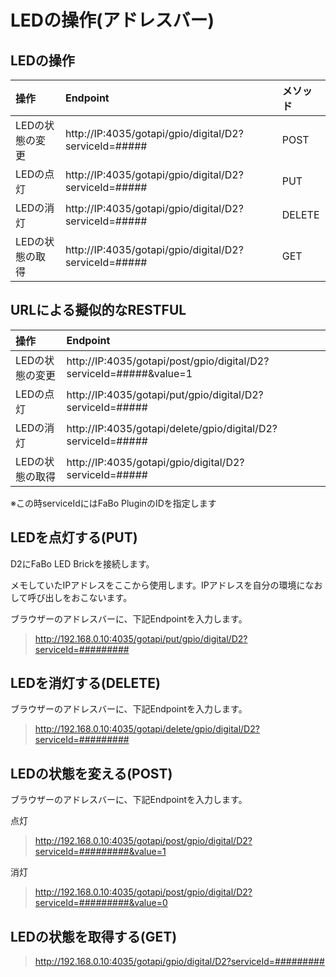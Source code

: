 # LEDの操作(アドレスバー)

## LEDの操作

|操作|Endpoint|メソッド|
|:--|:--|:--|
|LEDの状態の変更|http://IP:4035/gotapi/gpio/digital/D2?serviceId=#####|POST|
|LEDの点灯|http://IP:4035/gotapi/gpio/digital/D2?serviceId=#####|PUT|
|LEDの消灯|http://IP:4035/gotapi/gpio/digital/D2?serviceId=#####|DELETE|
|LEDの状態の取得|http://IP:4035/gotapi/gpio/digital/D2?serviceId=#####|GET|

## URLによる擬似的なRESTFUL

|操作|Endpoint|
|:--|:--|
|LEDの状態の変更|http://IP:4035/gotapi/post/gpio/digital/D2?serviceId=#####&value=1|
|LEDの点灯|http://IP:4035/gotapi/put/gpio/digital/D2?serviceId=#####|
|LEDの消灯|http://IP:4035/gotapi/delete/gpio/digital/D2?serviceId=#####|
|LEDの状態の取得|http://IP:4035/gotapi/gpio/digital/D2?serviceId=#####|
※この時serviceIdにはFaBo PluginのIDを指定します

## LEDを点灯する(PUT)

D2にFaBo LED Brickを接続します。

メモしていたIPアドレスをここから使用します。IPアドレスを自分の環境になおして呼び出しをおこないます。

ブラウザーのアドレスバーに、下記Endpointを入力します。

> http://192.168.0.10:4035/gotapi/put/gpio/digital/D2?serviceId=#########

## LEDを消灯する(DELETE)

ブラウザーのアドレスバーに、下記Endpointを入力します。

> http://192.168.0.10:4035/gotapi/delete/gpio/digital/D2?serviceId=#########

## LEDの状態を変える(POST)

ブラウザーのアドレスバーに、下記Endpointを入力します。

点灯
> http://192.168.0.10:4035/gotapi/post/gpio/digital/D2?serviceId=#########&value=1

消灯
> http://192.168.0.10:4035/gotapi/post/gpio/digital/D2?serviceId=#########&value=0

## LEDの状態を取得する(GET)

> http://192.168.0.10:4035/gotapi/gpio/digital/D2?serviceId=#########
